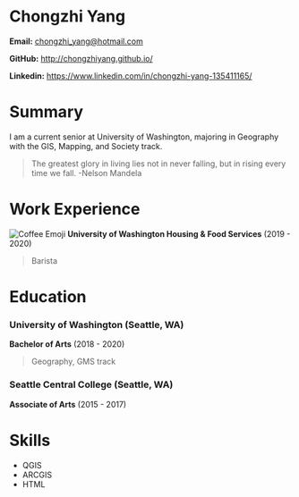 # Chongzhi Yang

**Email:** chongzhi_yang@hotmail.com

**GitHub:** http://chongzhiyang.github.io/

**Linkedin:** https://www.linkedin.com/in/chongzhi-yang-135411165/

# Summary
I am a current senior at University of Washington, majoring in Geography with the GIS, Mapping, and Society track.

>The greatest glory in living lies not in never falling, but in rising every time we fall.
>-Nelson Mandela


# Work Experience

![Coffee Emoji](http://students.washington.edu/chyang3/Coffee1.png)  **University of Washington Housing & Food Services** (2019 - 2020)

>Barista



# Education
### University of Washington (Seattle, WA)


**Bachelor of Arts**  (2018 - 2020)

>Geography, GMS track

### Seattle Central College (Seattle, WA)
**Associate of Arts** (2015 - 2017)


# Skills


- QGIS
- ARCGIS
- HTML
